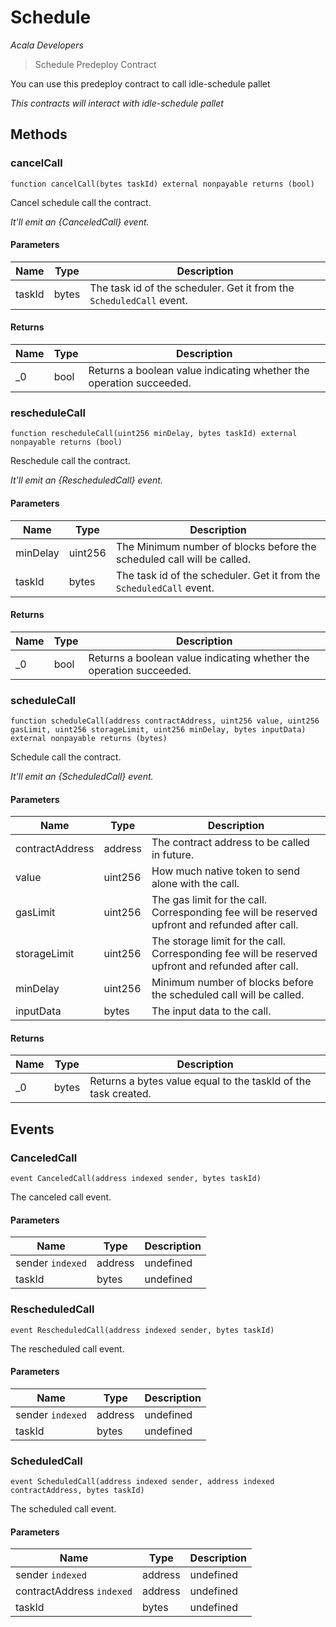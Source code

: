 # Schedule

*Acala Developers*

> Schedule Predeploy Contract

You can use this predeploy contract to call idle-schedule pallet

*This contracts will interact with idle-schedule pallet*

## Methods

### cancelCall

```solidity
function cancelCall(bytes taskId) external nonpayable returns (bool)
```

Cancel schedule call the contract.

*It&#39;ll emit an {CanceledCall} event.*

#### Parameters

| Name | Type | Description |
|---|---|---|
| taskId | bytes | The task id of the scheduler. Get it from the `ScheduledCall` event. |

#### Returns

| Name | Type | Description |
|---|---|---|
| _0 | bool | Returns a boolean value indicating whether the operation succeeded. |

### rescheduleCall

```solidity
function rescheduleCall(uint256 minDelay, bytes taskId) external nonpayable returns (bool)
```

Reschedule call the contract.

*It&#39;ll emit an {RescheduledCall} event.*

#### Parameters

| Name | Type | Description |
|---|---|---|
| minDelay | uint256 | The Minimum number of blocks before the scheduled call will be called. |
| taskId | bytes | The task id of the scheduler. Get it from the `ScheduledCall` event. |

#### Returns

| Name | Type | Description |
|---|---|---|
| _0 | bool | Returns a boolean value indicating whether the operation succeeded. |

### scheduleCall

```solidity
function scheduleCall(address contractAddress, uint256 value, uint256 gasLimit, uint256 storageLimit, uint256 minDelay, bytes inputData) external nonpayable returns (bytes)
```

Schedule call the contract.

*It&#39;ll emit an {ScheduledCall} event.*

#### Parameters

| Name | Type | Description |
|---|---|---|
| contractAddress | address | The contract address to be called in future. |
| value | uint256 | How much native token to send alone with the call. |
| gasLimit | uint256 | The gas limit for the call. Corresponding fee will be reserved upfront and refunded after call. |
| storageLimit | uint256 | The storage limit for the call. Corresponding fee will be reserved upfront and refunded after call. |
| minDelay | uint256 | Minimum number of blocks before the scheduled call will be called. |
| inputData | bytes | The input data to the call. |

#### Returns

| Name | Type | Description |
|---|---|---|
| _0 | bytes | Returns a bytes value equal to the taskId of the task created. |



## Events

### CanceledCall

```solidity
event CanceledCall(address indexed sender, bytes taskId)
```

The canceled call event.



#### Parameters

| Name | Type | Description |
|---|---|---|
| sender `indexed` | address | undefined |
| taskId  | bytes | undefined |

### RescheduledCall

```solidity
event RescheduledCall(address indexed sender, bytes taskId)
```

The rescheduled call event.



#### Parameters

| Name | Type | Description |
|---|---|---|
| sender `indexed` | address | undefined |
| taskId  | bytes | undefined |

### ScheduledCall

```solidity
event ScheduledCall(address indexed sender, address indexed contractAddress, bytes taskId)
```

The scheduled call event.



#### Parameters

| Name | Type | Description |
|---|---|---|
| sender `indexed` | address | undefined |
| contractAddress `indexed` | address | undefined |
| taskId  | bytes | undefined |



